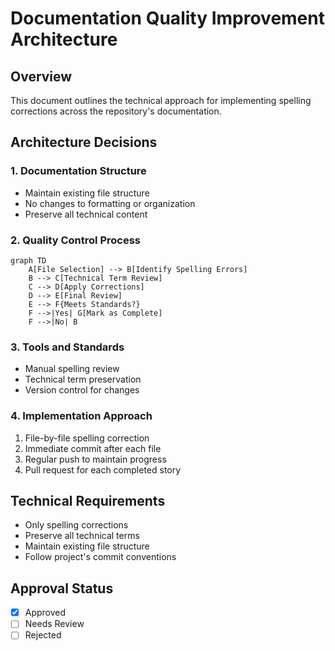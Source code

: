 # Documentation Quality Improvement Architecture

## Overview
This document outlines the technical approach for implementing spelling corrections across the repository's documentation.

## Architecture Decisions

### 1. Documentation Structure
- Maintain existing file structure
- No changes to formatting or organization
- Preserve all technical content

### 2. Quality Control Process
```mermaid
graph TD
    A[File Selection] --> B[Identify Spelling Errors]
    B --> C[Technical Term Review]
    C --> D[Apply Corrections]
    D --> E[Final Review]
    E --> F{Meets Standards?}
    F -->|Yes| G[Mark as Complete]
    F -->|No| B
```

### 3. Tools and Standards
- Manual spelling review
- Technical term preservation
- Version control for changes

### 4. Implementation Approach
1. File-by-file spelling correction
2. Immediate commit after each file
3. Regular push to maintain progress
4. Pull request for each completed story

## Technical Requirements
- Only spelling corrections
- Preserve all technical terms
- Maintain existing file structure
- Follow project's commit conventions

## Approval Status
- [x] Approved
- [ ] Needs Review
- [ ] Rejected 
